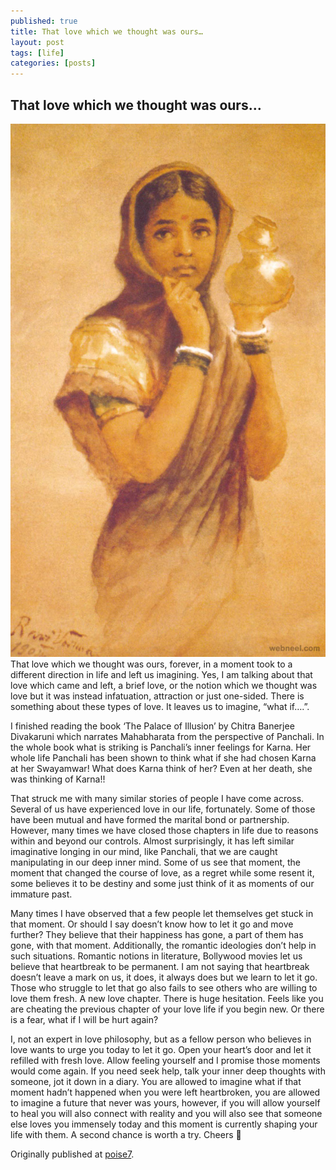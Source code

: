 ```yaml
---
published: true
title: That love which we thought was ours…
layout: post
tags: [life]
categories: [posts]
---
```


## That love which we thought was ours…

![Raja Ravivarma Damayanti](https://raw.githubusercontent.com/dhakkada/dhakkada.github.io/master/images/Ravivarma-milkmaid.jpg)<!-- .element style="border: 0; height: 20px; align: left; padding=10px" --> That love which we thought was ours, forever, in a moment took to a different direction in life and left us imagining. Yes, I am talking about that love which came and left, a brief love, or the notion which we thought was love but it was instead infatuation, attraction or just one-sided. There is something about these types of love. It leaves us to imagine, “what if….”.

I finished reading the book ‘The Palace of Illusion’ by Chitra Banerjee Divakaruni which narrates Mahabharata from the perspective of Panchali. In the whole book what is striking is Panchali’s inner feelings for Karna. Her whole life Panchali has been shown to think what if she had chosen Karna at her Swayamwar! What does Karna think of her? Even at her death, she was thinking of Karna!!

That struck me with many similar stories of people I have come across. Several of us have experienced love in our life, fortunately. Some of those have been mutual and have formed the marital bond or partnership. However, many times we have closed those chapters in life due to reasons within and beyond our controls. Almost surprisingly, it has left similar imaginative longing in our mind, like Panchali, that we are caught manipulating in our deep inner mind. Some of us see that moment, the moment that changed the course of love, as a regret while some resent it, some believes it to be destiny and some just think of it as moments of our immature past.

Many times I have observed that a few people let themselves get stuck in that moment. Or should I say doesn’t know how to let it go and move further? They believe that their happiness has gone, a part of them has gone, with that moment. Additionally, the romantic ideologies don’t help in such situations. Romantic notions in literature, Bollywood movies let us believe that heartbreak to be permanent. I am not saying that heartbreak doesn’t leave a mark on us, it does, it always does but we learn to let it go. Those who struggle to let that go also fails to see others who are willing to love them fresh. A new love chapter. There is huge hesitation. Feels like you are cheating the previous chapter of your love life if you begin new. Or there is a fear, what if I will be hurt again?

I, not an expert in love philosophy, but as a fellow person who believes in love wants to urge you today to let it go. Open your heart’s door and let it refilled with fresh love. Allow feeling yourself and I promise those moments would come again. If you need seek help, talk your inner deep thoughts with someone, jot it down in a diary. You are allowed to imagine what if that moment hadn’t happened when you were left heartbroken, you are allowed to imagine a future that never was yours, however, if you will allow yourself to heal you will also connect with reality and you will also see that someone else loves you immensely today and this moment is currently shaping your life with them. A second chance is worth a try. Cheers 🙂

Originally published at [poise7](http://blog.poise7.com/that-love-which-we-thought-was-ours/).
